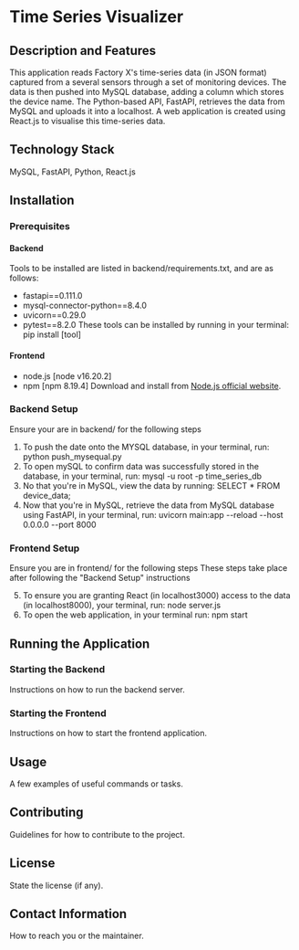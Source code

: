 # Time Series Visualizer

## Description and Features
This application reads Factory X's time-series data (in JSON format) captured from a several sensors through a set of monitoring devices.
The data is then pushed into MySQL database, adding a column which stores the device name.
The Python-based API, FastAPI, retrieves the data from MySQL and uploads it into a localhost.
A web application is created using React.js to visualise this time-series data.

## Technology Stack
MySQL, FastAPI, Python, React.js


## Installation

### Prerequisites
#### Backend
Tools to be installed are listed in backend/requirements.txt, and are as follows:
- fastapi==0.111.0
- mysql-connector-python==8.4.0
- uvicorn==0.29.0
- pytest==8.2.0
These tools can be installed by running in your terminal:
pip install [tool]

#### Frontend
- node.js [node v16.20.2]
- npm [npm 8.19.4]
Download and install from [Node.js official website](https://nodejs.org/).

### Backend Setup
Ensure your are in backend/ for the following steps

1. To push the date onto the MYSQL database, in your terminal, run:
python push_mysequal.py
2. To open mySQL to confirm data was successfully stored in the database, in your terminal, run:
mysql -u root -p time_series_db
3. No that you're in MySQL, view the data by running:
SELECT * FROM device_data;
4. Now that you're in MySQL, retrieve the data from MySQL database using FastAPI, in your terminal, run:
uvicorn main:app --reload --host 0.0.0.0 --port 8000

### Frontend Setup
Ensure you are in frontend/ for the following steps
These steps take place after following the "Backend Setup" instructions

5. To ensure you are granting React (in localhost3000) access to the data (in localhost8000), your terminal, run:
node server.js
6. To open the web application, in your terminal run:
npm start

## Running the Application

### Starting the Backend
Instructions on how to run the backend server.

### Starting the Frontend
Instructions on how to start the frontend application.

## Usage
A few examples of useful commands or tasks.

## Contributing
Guidelines for how to contribute to the project.

## License
State the license (if any).

## Contact Information
How to reach you or the maintainer.